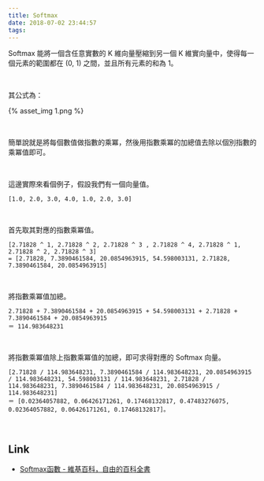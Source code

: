 ```yaml
---
title: Softmax
date: 2018-07-02 23:44:57
tags:
---
```


Softmax 能將一個含任意實數的 K 維向量壓縮到另一個 K 維實向量中，使得每一個元素的範圍都在 (0, 1) 之間，並且所有元素的和為 1。  

<!-- More -->

<br/>


其公式為：  

{% asset_img 1.png %}
 
<br/>


簡單說就是將每個數值做指數的乘冪，然後用指數乘冪的加總值去除以個別指數的乘冪值即可。  

<br/>


這邊實際來看個例子，假設我們有一個向量值。  

    [1.0, 2.0, 3.0, 4.0, 1.0, 2.0, 3.0]

<br/>


首先取其對應的指數乘冪值。  
 
    [2.71828 ^ 1, 2.71828 ^ 2, 2.71828 ^ 3 , 2.71828 ^ 4, 2.71828 ^ 1, 2.71828 ^ 2, 2.71828 ^ 3]
    = [2.71828, 7.3890461584, 20.0854963915, 54.598003131, 2.71828, 7.3890461584, 20.0854963915]

<br/>


將指數乘冪值加總。   

    2.71828 + 7.3890461584 + 20.0854963915 + 54.598003131 + 2.71828 + 7.3890461584 + 20.0854963915
    ＝ 114.983648231

<br/>


將指數乘冪值除上指數乘冪值的加總，即可求得對應的 Softmax 向量。  

    [2.71828 / 114.983648231, 7.3890461584 / 114.983648231, 20.0854963915 / 114.983648231, 54.598003131 / 114.983648231, 2.71828 / 114.983648231, 7.3890461584 / 114.983648231, 20.0854963915 / 114.983648231]
    ＝ [0.02364057882, 0.06426171261, 0.17468132817, 0.47483276075, 0.02364057882, 0.06426171261, 0.17468132817]。  

<br/> 


Link
----
* [Softmax函數 - 維基百科，自由的百科全書](https://zh.wikipedia.org/wiki/Softmax%E5%87%BD%E6%95%B0)

